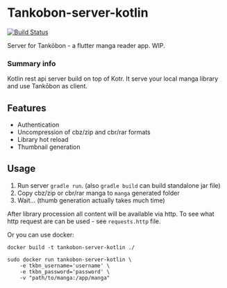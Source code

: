 Tankobon-server-kotlin
======================

[![Build Status](https://app.travis-ci.com/ASPIRINmoe/tankobon-server-kotlin.svg?branch=master)](https://app.travis-ci.com/ASPIRINmoe/tankobon-server-kotlin)

Server for Tankōbon - a flutter manga reader app. WIP.

### Summary info
Kotlin rest api server build on top of Kotr. It serve your local manga library and use Tankōbon as client.

## Features
- Authentication
- Uncompression of cbz/zip and cbr/rar formats
- Library hot reload
- Thumbnail generation

## Usage
1. Run server `gradle run`. (also `gradle build` can build standalone jar file)
3. Copy cbz/zip or cbr/rar manga to `manga` generated folder
4. Wait... (thumb generation actually takes much time)

After library procession all content will be available via http. To see what http request are can be used - see `requests.http` file.

Or you can use docker:
```shell
docker build -t tankobon-server-kotlin ./

sudo docker run tankobon-server-kotlin \
    -e tkbn_username='username' \
    -e tkbn_password='password' \
    -v "path/to/manga:/app/manga"
```